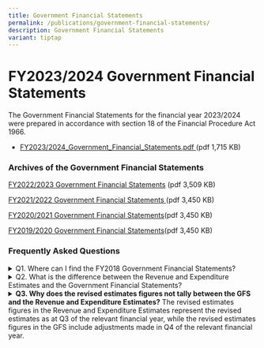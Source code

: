 ```yaml
---
title: Government Financial Statements
permalink: /publications/government-financial-statements/
description: Government Financial Statements
variant: tiptap
---
```

<h1>FY2023/2024 Government Financial Statements</h1>
<p>The Government Financial Statements for the financial year 2023/2024 were
prepared in accordance with section 18 of the Financial Procedure Act 1966.</p>
<ul data-tight="true" class="tight">
<li>
<p><a href="/files/Publications/FY2023_Government_Financial_Statements.pdf" rel="noopener noreferrer nofollow" target="_blank">FY2023/2024_Government_Financial_Statements.pdf </a>(pdf
1,715 KB)</p>
</li>
</ul>
<h3>Archives of the Government Financial Statements</h3>
<p><a href="/files/Publications/fy2022_government_financial_statements.pdf" rel="noopener noreferrer nofollow" target="_blank">FY2022/2023 Government Financial Statements</a> (pdf
3,509 KB)</p>
<p><a href="/files/Publications/fy2021-government-financial-statements.pdf" rel="noopener noreferrer nofollow" target="_blank">FY2021/2022 Government Financial Statements </a>(pdf
3,450 KB)</p>
<p><a href="/files/Publications/FY2020-Government-Financial-Statements.pdf" rel="noopener noreferrer nofollow" target="_blank">FY2020/2021 Government Financial Statements</a>(pdf
3,450 KB)</p>
<p><a href="/files/Publications/FY2019-Government-Financial-Statements.pdf" rel="noopener noreferrer nofollow" target="_blank">FY2019/2020 Government Financial Statements</a>(pdf
3,450 KB)</p>
<h3>Frequently Asked Questions</h3>
<div data-type="detailGroup" class="isomer-accordion isomer-accordion-white">
<details class="isomer-details">
<summary>Q1. Where can I find the FY2018 Government Financial Statements?</summary>
<div data-type="detailsContent" class="isomer-details-content">
<p>Government Financial Statements prior to FY2019 are available only in
hardcopy in the Lee Kong Chian Reference Library.</p>
</div>
</details>
<details class="isomer-details">
<summary>Q2. What is the difference between the Revenue and Expenditure Estimates
and the Government Financial Statements?</summary>
<div data-type="detailsContent" class="isomer-details-content">
<p>The Revenue and Expenditure Estimates is prepared pursuant to Articles
147(1) to 147(4) of the Constitution, setting out the annual estimates
of revenue and expenditure of Singapore during the succeeding financial
year. The Government Financial Statements is prepared pursuant to Article
147(5) of the Constitution, setting out the audited financial position
of the Government in the recently-concluded financial year.</p>
</div>
</details>
<details class="isomer-details">
<summary><strong>Q3. Why does the revised estimates figures not tally between the GFS and the Revenue and Expenditure Estimates?</strong> The
revised estimates figures in the Revenue and Expenditure Estimates represent
the revised estimates as at Q3 of the relevant financial year, while the
revised estimates figures in the GFS include adjustments made in Q4 of
the relevant financial year.</summary>
<div data-type="detailsContent" class="isomer-details-content">
<p></p>
</div>
</details>
</div>
<p></p>